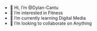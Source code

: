 - 👋 Hi, I’m @Dylan-Cantu
- 👀 I’m interested in Fitness
- 🌱 I’m currently learning Digital Media
- 💞️ I’m looking to collaborate on Anything


<!---
Dylan-Cantu/Dylan-Cantu is a ✨ special ✨ repository because its `README.md` (this file) appears on your GitHub profile.
You can click the Preview link to take a look at your changes.
--->
